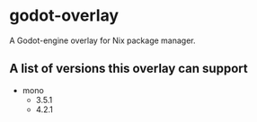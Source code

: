 # godot-overlay
A Godot-engine overlay for Nix package manager.

## A list of versions this overlay can support
- mono
    - 3.5.1
    - 4.2.1
